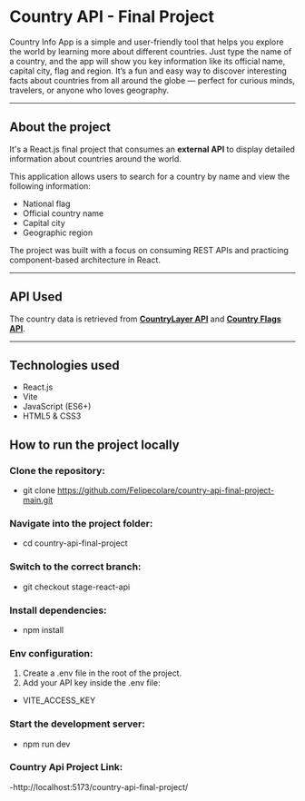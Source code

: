 # Country API - Final Project

Country Info App is a simple and user-friendly tool that helps you explore the world by learning more about different countries. Just type the name of a country, and the app will show you key information like its official name, capital city, flag and region. It’s a fun and easy way to discover interesting facts about countries from all around the globe — perfect for curious minds, travelers, or anyone who loves geography.

---

## About the project

It's a React.js final project that consumes an **external API** to display detailed information about countries around the world.

This application allows users to search for a country by name and view the following information:

- National flag
- Official country name
- Capital city
- Geographic region

The project was built with a focus on consuming REST APIs and practicing component-based architecture in React.

---

## API Used

The country data is retrieved from **[CountryLayer API](https://countrylayer.com/)** and **[Country Flags API](https://flagsapi.com/#countries)**.

---

## Technologies used

- React.js
- Vite
- JavaScript (ES6+)
- HTML5 & CSS3

## How to run the project locally

### Clone the repository:

- git clone https://github.com/Felipecolare/country-api-final-project-main.git

### Navigate into the project folder:

- cd country-api-final-project

### Switch to the correct branch:

- git checkout stage-react-api

### Install dependencies:

- npm install

### Env configuration:

1. Create a .env file in the root of the project.
2. Add your API key inside the .env file:

- VITE_ACCESS_KEY

### Start the development server:

- npm run dev


### Country Api Project Link:

-http://localhost:5173/country-api-final-project/
